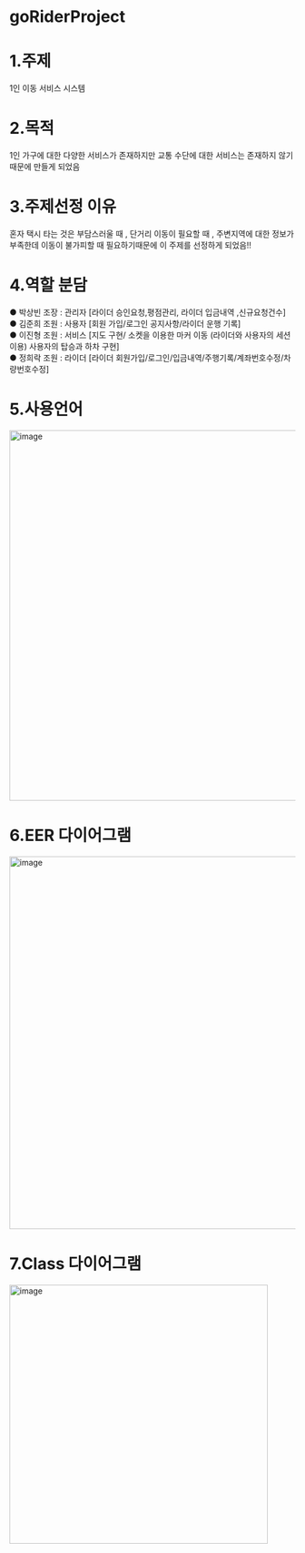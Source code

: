 
# goRiderProject

# 1.주제
1인 이동 서비스 시스템

# 2.목적
1인 가구에 대한 다양한 서비스가 존재하지만 
교통 수단에 대한 서비스는 존재하지 않기 때문에 만들게 되었음

# 3.주제선정 이유
혼자 택시 타는 것은 부담스러울 때 , 단거리 이동이 필요할 때 , 
주변지역에 대한 정보가 부족한데 이동이 불가피할 때 필요하기때문에
이 주제를 선정하게 되었음!!

# 4.역할 분담
● 박상빈 조장 : 관리자 [라이더 승인요청,평점관리, 라이더 입금내역 ,신규요청건수] <br/>
● 김준희 조원 : 사용자 [회원 가입/로그인 공지사항/라이더 운행 기록] <br/>
● 이진형 조원 : 서비스 [지도 구현/ 소켓을 이용한 마커 이동 (라이더와 사용자의 세션 이용) 사용자의 탑승과 하차 구현] <br/>
● 정희락 조원 : 라이더 [라이더 회원가입/로그인/입금내역/주행기록/계좌번호수정/차량번호수정] <br/>
 
# 5.사용언어
<img width="651" alt="image" src="https://github.com/Parksangbean/goRider/assets/135796934/2a6b7884-24f0-4aba-b4b9-8b2b3be4a8f9">

# 6.EER 다이어그램
<img width="655" alt="image" src="https://github.com/Parksangbean/goRider/assets/135796934/de5cf376-3488-4881-a77c-fb558a4098bb">

# 7.Class 다이어그램
<img width="455" alt="image" src="https://github.com/Parksangbean/goRider/assets/135796934/c45e1515-7e3e-4405-a5be-e8fc803c58bb">

